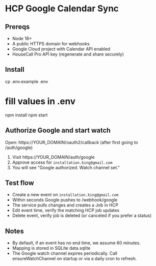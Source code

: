 # HCP Google Calendar Sync

## Prereqs

- Node 18+
- A public HTTPS domain for webhooks
- Google Cloud project with Calendar API enabled
- HouseCall Pro API key (regenerate and share securely)

## Install

cp .env.example .env

# fill values in .env

npm install
npm start

## Authorize Google and start watch

Open:
https://YOUR_DOMAIN/oauth2/callback (after first going to /auth/google)

1. Visit https://YOUR_DOMAIN/auth/google
2. Approve access for `installation.king@gmail.com`
3. You will see "Google authorized. Watch channel set."

## Test flow

- Create a new event on `installation.king@gmail.com`
- Within seconds Google pushes to /webhook/google
- The service pulls changes and creates a Job in HCP
- Edit event time, verify the matching HCP job updates
- Delete event, verify job is deleted (or canceled if you prefer a status)

## Notes

- By default, if an event has no end time, we assume 60 minutes.
- Mapping is stored in SQLite data.sqlite
- The Google watch channel expires periodically. Call ensureWatchChannel on startup or via a daily cron to refresh.
